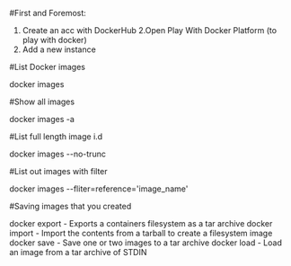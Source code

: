 #First and Foremost: 
1. Create an acc with DockerHub
2.Open Play With Docker Platform (to play with docker)
3. Add a new instance

#List Docker images

docker images

#Show all images

docker images -a

#List full length image i.d

docker images --no-trunc

#List out images with filter

docker images --fliter=reference='image_name'

#Saving images that you created

docker export - Exports a containers filesystem as a tar archive
docker import - Import the contents from a tarball to create a filesystem image
docker save - Save one or two images to a tar archive 
docker load - Load an image from a tar archive of STDIN
